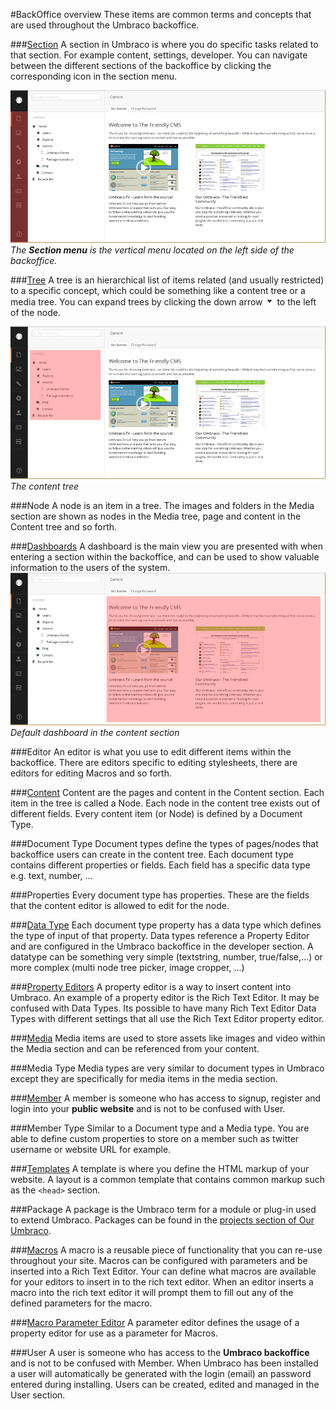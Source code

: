 #BackOffice overview
These items are common terms and concepts that are used throughout the Umbraco backoffice.

###[Section](Sections/)
A section in Umbraco is where you do specific tasks related to that section. For example content, settings, developer. You can navigate between the different sections of the backoffice by clicking the corresponding icon in the section menu.

![Sections](images/sections.jpg "The Section menu is the vertical menu located on the left side of the backoffice.")
*The __Section menu__ is the vertical menu located on the left side of the backoffice.*

###[Tree](../../Extending/Section-Trees/index.md)
A tree is an hierarchical list of items related (and usually restricted) to a specific concept, which could be something like a content tree or a media tree. You can expand trees by clicking the down arrow <img src="images/expand-node.png" style="margin:0;width:15px" title="Expand a node in a tree" /> to the left of the node.

![Tree](images/tree.jpg "The content tree")
*The content tree*

###Node
A node is an item in a tree. The images and folders in the Media section are shown as nodes in the Media tree, page and content in the Content tree and so forth.

###[Dashboards](Extending/Dashboards/index.md)
A dashboard is the main view you are presented with when entering a section within the backoffice, and can be used to show valuable information to the users of the system.
![Dashboard](images/dashboard.jpg "Default dashboard in the content section")
*Default dashboard in the content section*

###Editor
An editor is what you use to edit different items within the backoffice. There are editors specific to editing stylesheets, there are editors for editing Macros and so forth.

###[Content](../Data/Defining-Content/)
Content are the pages and content in the Content section. Each item in the tree is called a Node.  Each node in the content tree exists out of different fields. Every content item (or Node) is defined by a Document Type.

###Document Type
Document types define the types of pages/nodes that backoffice users can create in the content tree. Each document type contains different properties or fields.
Each field has a specific data type e.g. text, number, ...

###Properties
Every document type has properties. These are the fields that the content editor is allowed to edit for the node.

###[Data Type](../Data/Data-Types/)
Each document type property has a data type which defines the type of input of that property. Data types reference a Property Editor and are configured in the Umbraco backoffice in the developer section.  A datatype can be something very simple (textstring, number, true/false,...) or more complex (multi node tree picker, image cropper, ...)

###[Property Editors](Property-Editors/)
A property editor is a way to insert content into Umbraco. An example of a property editor is the Rich Text Editor. It may be confused with Data Types. Its possible to have many Rich Text Editor Data Types with different settings that all use the Rich Text Editor property editor.

###[Media](../Data/Creating-Media/)
Media items are used to store assets like images and video within the Media section and can be referenced from your content.

###Media Type
Media types are very similar to document types in Umbraco except they are specifically for media items in the media section.

###[Member](../Data/Members/)
A member is someone who has access to signup, register and login into your **public website** and is not to be confused with User.

###Member Type
Similar to a Document type and a Media type. You are able to define custom properties to store on a member such as twitter username or website URL for example.

###[Templates](../Design/Templates/)
A template is where you define the HTML markup of your website. A layout is a common template that contains common markup such as the `<head>` section.

###Package
A package is the Umbraco term for a module or plug-in used to extend Umbraco. Packages can be found in the [projects section of Our Umbraco](https://our.umbraco.org/projects/ "Projects on Our Umbraco").

###[Macros](../../Reference/Templating/Macros/)
A macro is a reusable piece of functionality that you can re-use throughout your site. Macros can be configured with parameters and be inserted into a Rich Text Editor. Your can define what macros are available for your editors to insert in to the rich text editor. When an editor inserts a macro into the rich text editor it will prompt them to fill out any of the defined parameters for the macro.

###[Macro Parameter Editor](../../Extending/Macro-Parameter-Editors/)
A parameter editor defines the usage of a property editor for use as a parameter for Macros.

###User
A user is someone who has access to the **Umbraco backoffice** and is not to be confused with Member. When Umbraco has been installed a user will automatically be generated with the login (email) an password entered during installing. Users can be created, edited and managed in the User section.
